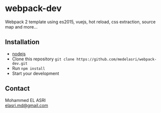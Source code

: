 # webpack-dev
Webpack 2 template using es2015, vuejs, hot reload, css extraction, source map and more...

## Installation
* [nodejs](https://nodejs.org/en/)
* Clone this repository `git clone https://github.com/medelasri/webpack-dev.git`
* Run `npm install`
* Start your development

## Contact
Mohammed EL ASRI<br /> 
elasri.md@gmail.com
